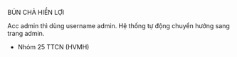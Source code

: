 BÚN CHẢ HIỀN LỢI

Acc admin thì dùng username admin. Hệ thống tự động chuyển hướng sang trang admin. 

- Nhóm 25 TTCN (HVMH)
